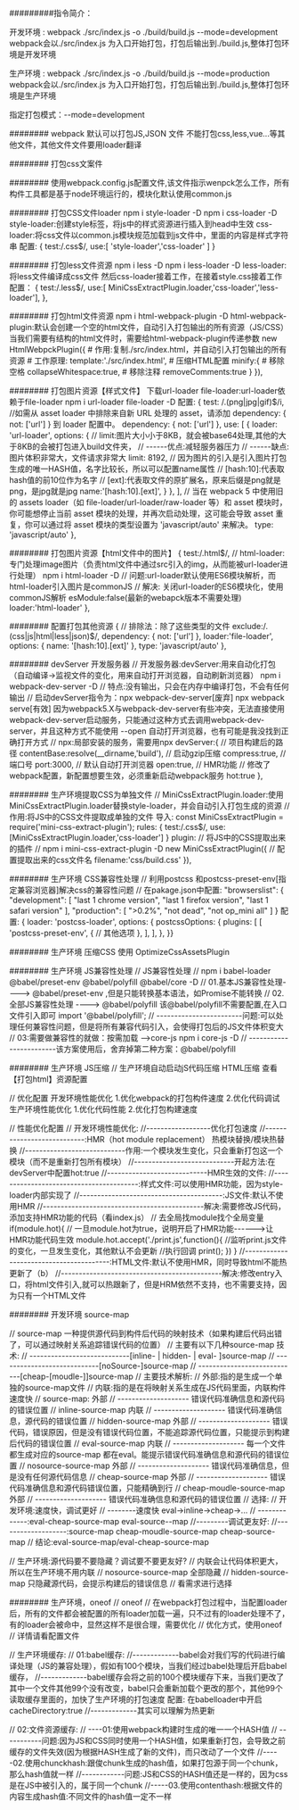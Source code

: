#########指令简介：

开发环境 : webpack ./src/index.js -o ./build/build.js --mode=development
webpack会以./src/index.js 为入口开始打包，打包后输出到./build.js,整体打包环境是开发环境

生产环境 : webpack ./src/index.js -o ./build/build.js --mode=production
webpack会以./src/index.js 为入口开始打包，打包后输出到./build.js,整体打包环境是生产环境

指定打包模式：--mode=development


######## webpack 默认可以打包JS,JSON 文件 不能打包css,less,vue...等其他文件，其他文件文件要用loader翻译

######## 打包css文案件

######## 使用webpack.config.js配置文件,该文件指示wenpck怎么工作，所有构件工具都是基于node环境运行的，模块化默认使用common.js

######## 打包CSS文件loader  npm i style-loader -D  npm i css-loader -D
         style-loader:创建style标签，将js中的样式资源进行插入到head中生效
         css-loader:将css文件以common.js模块规范加载到js文件中，里面的内容是样式字符串
         配置:
    {
        test:/\.css$/,
        use:[
          'style-loader','css-loader'
        ]
    }

######## 打包less文件资源 npm i less -D  npm i less-loader -D
         less-loader:将less文件编译成css文件 然后css-loader接着工作，在接着style.css接着工作
         配置：
    {
        test:/\.less$/,
        use:[ MiniCssExtractPlugin.loader,'css-loader','less-loader'],
    },

######## 打包html文件资源 npm i html-webpack-plugin -D
         html-webpack-plugin:默认会创建一个空的html文件，自动引入打包输出的所有资源（JS/CSS）
         当我们需要有结构的html文件时，需要给html-webpack-plugin传递参数
        new HtmlWebpckPlugin({
            # 作用:复制./src/index.html，并自动引入打包输出的所有资源
            # 工作原理:
            template:'./src/index.html',
            # 压缩HTML配置
            minify:{
              # 移除空格
              collapseWhitespace:true,
              # 移除注释
              removeComments:true
            }
        }),


######## 打包图片资源【样式文件】 下载url-loader file-loader:url-loader依赖于file-loader npm i url-loader file-loader -D
         配置:
      {
        test: /\.(png|jpg|gif)$/i,
        //如需从 asset loader 中排除来自新 URL 处理的 asset，请添加 dependency: { not: ['url'] } 到 loader 配置中。
        dependency: { not: ['url'] },
        use: [
          {
            loader: 'url-loader',
            options: {
              // limit:图片大小小于8KB，就会被base64处理,其他的大于8KB的会被打包进入build文件夹，
              // ------优点:减轻服务器压力
              // ------缺点:图片体积非常大，文件请求非常大
              limit: 8192,
              // 因为图片的引入是引入图片打包生成的唯一HASH值，名字比较长，所以可以配置name属性
              // [hash:10]:代表取hash值的前10位作为名字
              // [ext]:代表取文件的原扩展名，原来后缀是png就是png，是jpg就是jpg
              name:'[hash:10].[ext]',
            }
          },
        ],
        // 当在 webpack 5 中使用旧的 assets loader（如 file-loader/url-loader/raw-loader 等）和 asset 模块时，你可能想停止当前 asset 模块的处理，并再次启动处理，这可能会导致 asset 重复，你可以通过将 asset 模块的类型设置为 'javascript/auto' 来解决。
       type: 'javascript/auto'
      },

######## 打包图片资源【html文件中的图片】
      {
        test:/\.html$/,
        // html-loader:专门处理image图片（负责html文件中通过src引入的img，从而能被url-loader进行处理） npm i html-loader -D
        // 问题:url-loader默认使用ES6模块解析，而html-loader引入图片是commonJS
        // 解决: 关闭url-loader的ES6模块化，使用commonJS解析  esModule:false(最新的webapck版本不需要处理)
        loader:'html-loader'
      },

######## 配置打包其他资源
      {
        // 排除法：除了这些类型的文件
        exclude:/\.(css|js|html|less|json)$/,
        dependency: { not: ['url'] },
        loader:'file-loader',
        options: {
          name: '[hash:10].[ext]'
        },
        type: 'javascript/auto'
      },

######## devServer 开发服务器
    // 开发服务器:devServer:用来自动化打包（自动编译->监视文件的变化，用来自动打开浏览器，自动刷新浏览器） npm i webpack-dev-server -D
    // 特点:没有输出，只会在内存中编译打包，不会有任何输出
    // 启动devServer指令为：npx webpack-dev-server[废弃]   npx webpack serve[有效]
    因为webpack5.X与webpack-dev-server有些冲突，无法直接使用webpack-dev-server启动服务，只能通过这种方式去调用webpack-dev-server，并且这种方式不能使用 --open 自动打开浏览器，也有可能是我没找到正确打开方式
    // npx:局部安装的服务，需要用npx
    devServer:{
      // 项目构建后的路径
      contentBase:resolve(__dirname,'build'),
      // 启动gzip压缩
      compress:true,
      // 端口号
      port:3000,
      // 默认自动打开浏览器
      open:true,
      // HMR功能
      // 修改了webpack配置，新配置想要生效，必须重新启动webpack服务
      hot:true
    },

######## 生产环境提取CSS为单独文件
    // MiniCssExtractPlugin.loader:使用MiniCssExtractPlugin.loader替换style-loader，并会自动引入打包生成的资源
    // 作用:将JS中的CSS文件提取成单独的文件
    导入:
    const MiniCssExtractPlugin = require('mini-css-extract-plugin');
    rules:
    {
      test:/\.css$/,
      use:[MiniCssExtractPlugin.loader,'css-loader']
    }
    plugin:
    // 将JS中的CSS提取出来的插件
    // npm i mini-css-extract-plugin -D
    new MiniCssExtractPlugin({
      // 配置提取出来的css文件名
      filename:'css/build.css'
    }),

######## 生产环境 CSS兼容性处理
      // 利用postcss 和postcss-preset-env[指定兼容浏览器]解决css的兼容性问题
      // 在pakage.json中配置:
        "browserslist": {
          "development": [
          "last 1 chrome version",
          "last 1 firefox version",
          "last 1 safari version"
          ],
        "production": [
          ">0.2%",
          "not dead",
          "not op_mini all"
        ]
      }
      配置:
      {
        loader: 'postcss-loader',
        options: {
          postcssOptions: {
            plugins: [
              [
                'postcss-preset-env',
                {
                  // 其他选项
                },
              ],
            ],
          },
        }}

######## 生产环境 压缩CSS
        使用 OptimizeCssAssetsPlugin


######## 生产环境 JS兼容性处理
          // JS兼容性处理
          // npm i babel-loader @babel/preset-env @babel/polyfill @babel/core -D
          // 01.基本JS兼容性处理----> @babel/preset-env ,但是只能转换基本语法，如Promise不能转换
          // 02.全部JS兼容性处理 ----> @babel/polyfill  该@babel/polyfill不需要配置,在入口文件引入即可  import '@babel/polyfill';
          // ------------------------问题:可以处理任何兼容性问题，但是将所有兼容代码引入，会使得打包后的JS文件体积变大
          // 03:需要做兼容性的就做：按需加载  -->core-js npm i core-js -D
          // ------------------------该方案使用后，舍弃掉第二种方案：@babel/polyfill


######## 生产环境 JS压缩
         // 生产环境自动启动jS代码压缩
                 HTML压缩
          查看【打包html】资源配置




// 优化配置
开发环境性能优化  1.优化webpack的打包构件速度 2.优化代码调试
生产环境性能优化  1.优化代码性能  2.优化打包构建速度



  // 性能优化配置
  // 开发环境性能优化:
  //------------------优化打包速度
  //---------------------------:HMR（hot module replacement）   热模块替换/模块热替换
  //----------------------------作用:一个模块发生变化，只会重新打包这一个模块（而不是重新打包所有模块）
  //----------------------------开起方法:在devServer中配置hot:true
  //----------------------------HMR生效的文件:
  //----------------------------------------:样式文件:可以使用HMR功能，因为style-loader内部实现了
  //----------------------------------------:JS文件:默认不使用HMR
  //---------------------------------------------解决:需要修改JS代码，添加支持HMR功能的代码（看index.js）
                        // 去全局找module找个全局变量
                        if(module.hot){
                          // 一旦module.hot为true，说明开启了HMR功能------>让HMR功能代码生效
                          module.hot.accept('./print.js',function(){
                            //监听print.js文件的变化，一旦发生变化，其他默认不会更新
                            //执行回调
                            print();
                          })
                        }
  //----------------------------------------:HTML文件:默认不使用HMR，同时导致html不能热更新了（b）
  //---------------------------------------------解决:修改entry入口，将html文件引入,就可以热跟新了，但是HRM依然不支持，也不需要支持，因为只有一个HTML文件


######## 开发环境 source-map

 // source-map 一种提供源代码到构件后代码的映射技术（如果构建后代码出错了，可以通过映射关系追踪错误代码的位置）
  // 主要有以下几种source-map 技术:
  // ----------------------------[inline- | hidden- | eval- ]source-map
  // ----------------------------[noSource-]source-map
  // ----------------------------[cheap-[moudle-]]source-map
  // 主要技术解析:
  // 外部:指的是生成一个单独的source-map文件
  // 内联:指的是在将映射关系生成在JS代码里面，内联构件速度快
  // source-map:                外部
  // --------------------       错误代码准确信息和源代码的错误位置
  // inline-source-map          内联
  // --------------------       错误代码准确信息，源代码的错误位置
  // hidden-source-map          外部
  // --------------------       错误代码，错误原因，但是没有错误代码位置，不能追踪源代码位置，只能提示到构建后代码的错误位置
  // eval-source-map            内联
  // --------------------       每一个文件都生成对应的source-map 都在eval。能提示错误代码准确信息和源代码的错误位置
  // nosource-source-map        外部
  // --------------------       错误代码准确信息，但是没有任何源代码信息
  // cheap-source-map           外部
  // --------------------       错误代码准确信息和源代码错误位置，只能精确到行
  // cheap-moudle-source-map    外部
  // --------------------       错误代码准确信息和源代码的错误位置
  // 选择:
  // 开发环境:速度快，调试更好
  // --------速度快  eval->inline->cheap->...
  // -------------:eval-cheap-source-map eval-source--map
  //---------调试更友好:
  //-------------------:source-map cheap-moudle-source-map cheap-source-map
  // 结论:eval-source-map/eval-cheap-source-map

  // 生产环境:源代码要不要隐藏？调试要不要更友好?
  // 内联会让代码体积更大，所以在生产环境不用内联
  // nosource-source-map 全部隐藏
  // hidden-source-map 只隐藏源代码，会提示构建后的错误信息
  // 看需求进行选择


######## 生产环境，oneof
  // oneof
  // 在webpack打包过程中，当配置loader后，所有的文件都会被配置的所有loader加载一遍，只不过有的loader处理不了，有的loader会被命中，显然这样不是很合理，需要优化
  // 优化方式，使用oneof
  // 详情请看配置文件


 // 生产环境缓存:
  // 01:babel缓存:
  //-------------babel会对我们写的代码进行编译处理（JS的兼容处理），假如有100个模块，当我们经过babel处理后开启babel缓存，
  //-------------babel缓存会将之前的100个模块缓存下来，当我们更改了其中一个文件其他99个没有改变，babel只会重新加载个更改的那个，其他99个读取缓存里面的，加快了生产环境的打包速度
  配置:
  在babelloader中开启    cacheDirectory:true
  //-------------其实可以理解为热更新

  // 02:文件资源缓存:
  // ----01:使用webpack构建时生成的唯一一个HASH值
  // -----------问题:因为JS和CSS同时使用一个HASH值，如果重新打包，会导致之前缓存的文件失效(因为根据HASH生成了新的文件)，而只改动了一个文件
  //-----02.使用chunckhash:跟俊chunk生成的hash值，如果打包源于同一个chunk，那么hash值就一样
  //------------问题:JS和CSS的HASH值还是一样的，因为css是在JS中被引入的，属于同一个chunk
  //-----03.使用contenthash:根据文件的内容生成hash值:不同文件的hash值一定不一样
  











